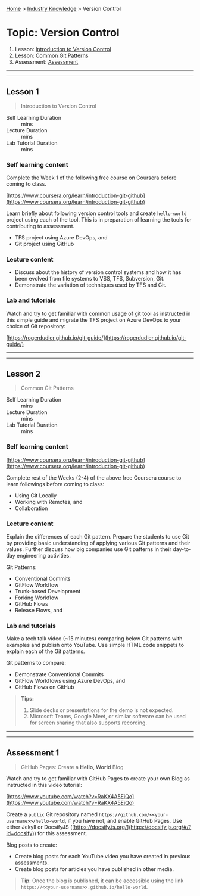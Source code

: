 [Home](../README.md) > [Industry Knowledge](./README.md) > Version Control

# Topic: Version Control

1. Lesson: [Introduction to Version Control](#lesson-1)
2. Lesson: [Common Git Patterns](#lesson-2)
3. Assessment: [Assessment](#assessment-1)

---

---

## Lesson 1

> Introduction to Version Control

<dl>
<dt>Self Learning Duration</dt>
<dd> mins</dd>
<dt>Lecture Duration</dt>
<dd> mins</dd>
<dt>Lab Tutorial Duration</dt>
<dd> mins</dd>
</dl>

### Self learning content

Complete the Week 1 of the following free course on Coursera before coming to class.

[https://www.coursera.org/learn/introduction-git-github](https://www.coursera.org/learn/introduction-git-github)

Learn briefly about following version control tools and create `hello-world` project using each of the tool. This is in preparation of learning the tools for contributing to assessment.

- TFS project using Azure DevOps, and
- Git project using GitHub

### Lecture content

- Discuss about the history of version control systems and how it has been evolved from file systems to VSS, TFS, Subversion, Git.
- Demonstrate the variation of techniques used by TFS and Git.

### Lab and tutorials

Watch and try to get familiar with common usage of git tool as instructed in this simple guide and migrate the TFS project on Azure DevOps to your choice of Git repository:

[https://rogerdudler.github.io/git-guide/](https://rogerdudler.github.io/git-guide/)

---

---

## Lesson 2

> Common Git Patterns

<dl>
<dt>Self Learning Duration</dt>
<dd> mins</dd>
<dt>Lecture Duration</dt>
<dd> mins</dd>
<dt>Lab Tutorial Duration</dt>
<dd> mins</dd>
</dl>

### Self learning content

[https://www.coursera.org/learn/introduction-git-github](https://www.coursera.org/learn/introduction-git-github)

Complete rest of the Weeks (2-4) of the above free Coursera course to learn followings before coming to class:

- Using Git Locally
- Working with Remotes, and
- Collaboration

### Lecture content

Explain the differences of each Git pattern. Prepare the students to use Git by providing basic understanding of applying various Git patterns and their values. Further discuss how big companies use Git patterns in their day-to-day engineering activities.

Git Patterns:

- Conventional Commits
- GitFlow Workflow
- Trunk-based Development
- Forking Workflow
- GitHub Flows
- Release Flows, and

### Lab and tutorials

Make a tech talk video (~15 minutes) comparing below Git patterns with examples and publish onto YouTube. Use simple HTML code snippets to explain each of the Git patterns.

Git patterns to compare:

- Demonstrate Conventional Commits
- GitFlow Workflows using Azure DevOps, and
- GitHub Flows on GitHub

> **Tips:** 
>
> 1. Slide decks or presentations for the demo is not expected.
> 2. Microsoft Teams, Google Meet, or similar software can be used for screen sharing that also supports recording.

---

---

## Assessment 1

> GitHub Pages: Create a **Hello, World** Blog

Watch and try to get familiar with GitHub Pages to create your own Blog as instructed in this video tutorial:

[https://www.youtube.com/watch?v=RaKX4A5EiQo](https://www.youtube.com/watch?v=RaKX4A5EiQo)

Create a `public` Git repository named `https://github.com/<<your-username>>/hello-world`, if you have not, and enable GitHub Pages. Use either Jekyll or DocsifyJS ([https://docsify.js.org/](https://docsify.js.org/#/?id=docsify)) for this assessment.

Blog posts to create:

- Create blog posts for each YouTube video you have created in previous assessments.
- Create blog posts for articles you have published in other media.

> **Tip**: Once the blog is published, it can be accessible using the link `https://<<your-username>>.github.io/hello-world`.
